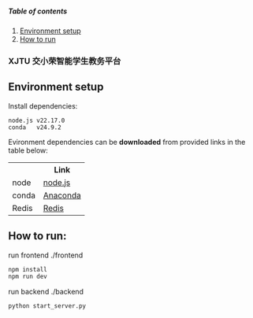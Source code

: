 ##### Table of contents
1. [Environment setup](#environment-setup)
2. [How to run](#how-to-run)
### **XJTU 交小荣智能学生教务平台**
## Environment setup
Install dependencies:
```shell
node.js v22.17.0
conda   v24.9.2
```
Evironment dependencies can be **downloaded** from provided links in the table below:
<table style="width:100%">
  <tr>
    <th></th>
    <th>Link</th>
  </tr>
  <tr>
    <td>node</td>
    <td><a href="https://nodejs.org/en/download">node.js</a></td>
  </tr>
  <tr>
    <td>conda</td>
    <td><a href="https://repo.anaconda.com/archive/">Anaconda</a></td>
  </tr>
  <tr>
    <td>Redis</td>
    <td><a href="https://repo.anaconda.com/archive/">Redis</a></td>
  </tr>
</table>

## How to run:
run frontend ./frontend
```bash
npm install
npm run dev
```
run backend ./backend
```bash
python start_server.py
```

